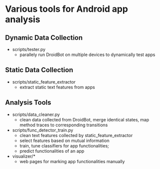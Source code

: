 # Various tools for Android app analysis

## Dynamic Data Collection
* scripts/tester.py
    * parallely run DroidBot on multiple devices to dynamically test apps

## Static Data Collection
* scripts/static_feature_extractor
    * extract static text features from apps

## Analysis Tools
* scripts/data_cleaner.py
    * clean data collected from DroidBot, merge identical states, map method traces to corresponding transitions
* scripts/func_detector_train.py
    * clean text features collected by static_feature_extractor
    * select features based on mutual information
    * train, tune classifiers for app functionalities;
    * predict functionalities of an app
* visualizer/*
    * web pages for marking app functionalities manually


